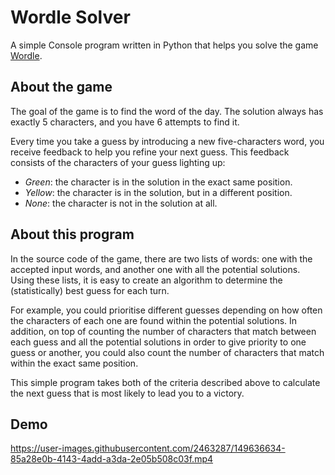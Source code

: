 # Wordle Solver

A simple Console program written in Python that helps you solve the game [Wordle](https://www.powerlanguage.co.uk/wordle/).

## About the game

The goal of the game is to find the word of the day. The solution always has exactly 5 characters, and you have 6 attempts to find it.

Every time you take a guess by introducing a new five-characters word, you receive feedback to help you refine your next guess. This feedback consists of the characters of your guess lighting up:

* *Green*: the character is in the solution in the exact same position.
* *Yellow*: the character is in the solution, but in a different position.
* *None*: the character is not in the solution at all.

## About this program

In the source code of the game, there are two lists of words: one with the accepted input words, and another one with all the potential solutions. Using these lists, it is easy to create an algorithm to determine the (statistically) best guess for each turn.

For example, you could prioritise different guesses depending on how often the characters of each one are found within the potential solutions. In addition, on top of counting the number of characters that match between each guess and all the potential solutions in order to give priority to one guess or another, you could also count the number of characters that match within the exact same position.

This simple program takes both of the criteria described above to calculate the next guess that is most likely to lead you to a victory.

## Demo

https://user-images.githubusercontent.com/2463287/149636634-85a28e0b-4143-4add-a3da-2e05b508c03f.mp4
